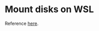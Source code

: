 # Mount disks on WSL

Reference [here](https://learn.microsoft.com/en-us/windows/wsl/wsl2-mount-disk).